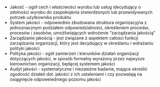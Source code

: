 - Jakość - ogół cech i właściwości wyrobu lub usług idecydujący o zdolności wyrobu do zaspokojenia stwierdzonych lub przewidywanych potrzeb użytkownika produktu
- System jakości - odpowiednio zbudowana struktura organizacyjna z jednoznacznym podziałem odpowiedzialności, określeniem procedur, procesów i zasobów, umożliwiających wdrożenie “zarządzania jakością”
- Zarządzanie jakością - jest związane z aspektem całości funkcji zarządzania organizacji, który jest decydujący w określaniu i wdrażaniu polityki jakości
- Polityka jakości - ogół zamierzeń i kierunków działań organizacji dotyczących jakości, w sposób formalny wyrażony przez najwysze kierownictwo organizacji, będącej systemem jakości
- Audyt jakości - systematyczne i niezależne badanie, mające określić zgodność działań dot. jakości z ich ustaleniami i czy pozwalają na osiągnięcie odpoweiedniego poziomu jakości